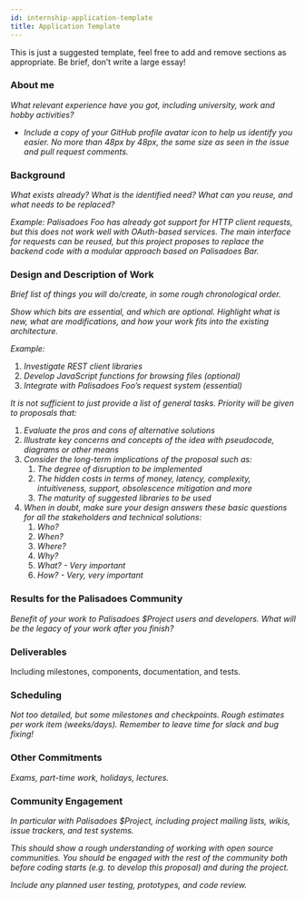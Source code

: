 ```yaml
---
id: internship-application-template
title: Application Template
---
```


This is just a suggested template, feel free to add and remove sections as appropriate. Be brief, don’t write a large essay!

### About me

*What relevant experience have you got, including university, work and hobby activities?*
- *Include a copy of your GitHub profile avatar icon to help us identify you easier. No more than 48px by 48px, the same size as seen in the issue and pull request comments.*

### Background

*What exists already? What is the identified need? What can you reuse, and what needs to be replaced?*

*Example: Palisadoes Foo has already got support for HTTP client requests, but this does not work well with OAuth-based services. The main interface for requests can be reused, but this project proposes to replace the backend code with a modular approach based on Palisadoes Bar.*

### Design and Description of Work

*Brief list of things you will do/create, in some rough chronological order.*

*Show which bits are essential, and which are optional. Highlight what is new, what are modifications, and how your work fits into the existing architecture.*

*Example:*

1. *Investigate REST client libraries*
1. *Develop JavaScript functions for browsing files (optional)*
1. *Integrate with Palisadoes Foo’s request system (essential)*

*It is not sufficient to just provide a list of general tasks. Priority will be given to proposals that:*

1. *Evaluate the pros and cons of alternative solutions*
1. *Illustrate key concerns and concepts of the idea with pseudocode, diagrams or other means*
1. *Consider the long-term implications of the proposal such as:*
   1. *The degree of disruption to be implemented*
   1. *The hidden costs in terms of money, latency, complexity, intuitiveness, support, obsolescence mitigation and more*
   1. *The maturity of suggested libraries to be used*
1. *When in doubt, make sure your design answers these basic questions for all the stakeholders and technical solutions:*
    1. *Who?*
    1. *When?*
    1. *Where?*
    1. *Why?*
    1. *What? - Very important*
    1. *How? - Very, very important*

### Results for the Palisadoes Community

*Benefit of your work to Palisadoes $Project users and developers. What will be the legacy of your work after you finish?*

### Deliverables

Including milestones, components, documentation, and tests.

### Scheduling

*Not too detailed, but some milestones and checkpoints. Rough estimates per work item (weeks/days). Remember to leave time for slack and bug fixing!*

### Other Commitments

*Exams, part-time work, holidays, lectures.*

### Community Engagement

*In particular with Palisadoes $Project, including project mailing lists, wikis, issue trackers, and test systems.*

*This should show a rough understanding of working with open source communities. You should be engaged with the rest of the community both before coding starts (e.g. to develop this proposal) and during the project.*

*Include any planned user testing, prototypes, and code review.*
